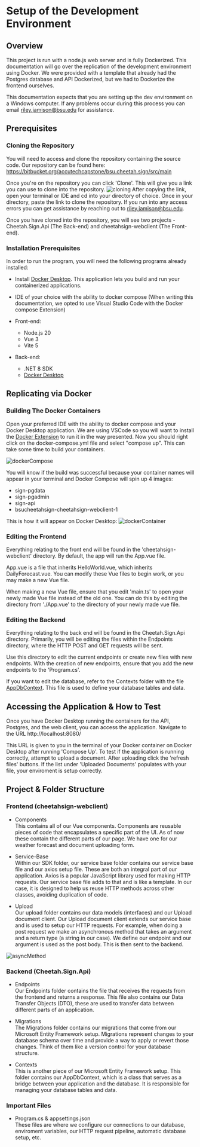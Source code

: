 # Setup of the Development Environment

## Overview

This project is run with a node.js web server and is fully Dockerized. This documentation will go over the replication of the development
environment using Docker. We were provided with a template that already had the Postgres database and API Dockerized, but we had to Dockerize the frontend ourselves.

This documentation expects that you are setting up the dev environment on a Windows computer.
If any problems occur during this process you can email riley.jamison@bsu.edu for assistance.

## Prerequisites

### Cloning the Repository

You will need to access and clone the repository containing the source code. Our repository can be
found here:
https://bitbucket.org/accutechcapstone/bsu.cheetah.sign/src/main

Once you're on the repository you can click 'Clone'. This will give you a
link you can use to clone into the repository.
![cloning](./images/Cloning.png)
After copying the link, open your terminal or IDE and cd into your directory
of choice. Once in your directory, paste the link to clone the repository. If
you run into any access errors you can get assistance by reaching out to
riley.jamison@bsu.edu.

Once you have cloned into the repository, you will see
two projects - Cheetah.Sign.Api (The Back-end)
and cheetahsign-webclient (The Front-end).

### Installation Prerequisites

In order to run the program, you will need the following programs already installed:

- Install [Docker Desktop](https://www.docker.com/products/docker-desktop/). This application lets you build and run your containerized applications.

- IDE of your choice with the ability to docker compose (When writing this documentation, we opted to use Visual Studio Code
  with the Docker compose Extension)

- Front-end:

  - Node.js 20
  - Vue 3
  - Vite 5

- Back-end:
  - .NET 8 SDK
  - [Docker Desktop](https://www.docker.com/products/docker-desktop/)

## Replicating via Docker

### Building The Docker Containers

Open your preferred IDE with the ability to docker compose and your Docker Desktop application. We are using VSCode so you will want to install the [Docker Extension](https://code.visualstudio.com/docs/containers/overview) to run it in the way presented. Now you should right click on the docker-compose.yml file and select "compose up". This can take some time to build your containers.

![dockerCompose](./images/dockerCompose.png)

You will know if the build was successful because your container names will appear in your terminal and
Docker Compose will spin up 4 images:

- sign-pgdata
- sign-pgadmin
- sign-api
- bsucheetahsign-cheetahsign-webclient-1

This is how it will appear on Docker Desktop:
![dockerContainer](./images/DockerContainer.png)

### Editing the Frontend

Everything relating to the front end will be found in the 'cheetahsign-webclient' directory. By default, the app will run
the App.vue file.

App.vue is a file that inherits HelloWorld.vue, which inherits DailyForecast.vue. You can modify these Vue files to
begin work, or you may make a new Vue file.

When making a new Vue file, ensure that you edit 'main.ts' to open your newly made
Vue file instead of the old one. You can do this by editing the directory from './App.vue' to the directory of your newly
made vue file.

### Editing the Backend

Everything relating to the back end will be found in the Cheetah.Sign.Api directory. Primarily, you will be editing the
files within the Endpoints directory, where the HTTP POST and GET requests will be sent.

Use this directory to edit the current endpoints or create new files with new endpoints. With the creation of new endpoints,
ensure that you add the new endpoints to the 'Program.cs'.

If you want to edit the database, refer to the Contexts folder with the file [AppDbContext](https://sbelialov.medium.com/quick-and-easy-dbcontext-setup-in-net-70e2211be8f4). This file is used to define
your database tables and data.

## Accessing the Application & How to Test

Once you have Docker Desktop running the containers for the API, Postgres, and the web client,
you can access the application. Navigate to the URL http://localhost:8080/

This URL is given to you in the terminal of your
Docker container on Docker Desktop after running 'Compose Up'. To test if the application is running
correctly, attempt to upload a document. After uploading click the 'refresh files' buttons. If the
list under 'Uploaded Documents' populates with your file, your enviroment is setup correctly.

## Project & Folder Structure

### Frontend (cheetahsign-webclient)

- Components
  <br>
  This contains all of our Vue components. Components are reusable pieces of code that encapsulates a specific part of the UI. As of now these contain the different parts of our page. We have one for our weather forecast and document uploading form.

- Service-Base
  <br>
  Within our SDK folder, our service base folder contains our service base file and our axios setup file. These are both an integral part of our application. Axios is a popular JavaScript library used for making HTTP requests. Our service base file adds to that and is like a template. In our case, it is designed to help us reuse HTTP methods across other classes, avoiding duplication of code.

- Upload
  <br>
  Our upload folder contains our data models (interfaces) and our Upload document client. Our Upload document client extends our service base and is used to setup our HTTP requests. For example, when doing a post request we make an asynchronous method that takes an argument and a return type (a string in our case). We define our endpoint and our argument is used as the post body. This is then sent to the backend.

![asyncMethod](./images/asyncMethod.png)

### Backend (Cheetah.Sign.Api)

- Endpoints
  <br>
  Our Endpoints folder contains the file that receives the requests from the frontend and returns a response. This file also contains our Data Transfer Objects (DTO), these are used to transfer data between different parts of an application.

- Migrations
  <br>
  The Migrations folder contains our migrations that come from our Microsoft Entity Framework setup. Migrations represent changes to your database schema over time and provide a way to apply or revert those changes. Think of them like a version control for your database structure.

- Contexts
  <br>
  This is another piece of our Microsoft Entity Framework setup. This folder contains our AppDbContext, which is a class that serves as a bridge between your application and the database. It is responsible for managing your database tables and data.

### Important Files

- Program.cs & appsettings.json
  <br>
  These files are where we configure our connections to our database, enviroment variables, our HTTP request pipeline,
  automatic database setup, etc.
